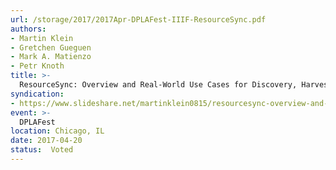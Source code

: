```yaml
---
url: /storage/2017/2017Apr-DPLAFest-IIIF-ResourceSync.pdf
authors:
- Martin Klein
- Gretchen Gueguen
- Mark A. Matienzo
- Petr Knoth
title: >-
  ResourceSync: Overview and Real-World Use Cases for Discovery, Harvesting, and Synchronization of Resources on the Web.
syndication:
- https://www.slideshare.net/martinklein0815/resourcesync-overview-and-realworld-use-cases-for-discovery-harvesting-and-synchronization-of-resources-on-the-web
event: >-
  DPLAFest
location: Chicago, IL
date: 2017-04-20
status:  Voted
---
```

